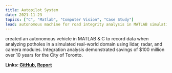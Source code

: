 ```yaml
---
title: Autopilot System
date: 2021-11-23
topics: ["C", "Matlab", "Computer Vision", "Case Study"]
lead: autonomous machine for road integrity analysis in MATLAB simulation
---
```


created an autonomous vehicle in MATLAB & C to record data when analyzing potholes in a simulated real-world domain using lidar, radar, and camera modules. Integration analysis demonstrated savings of $100 million over 10 years for the City of Toronto.

**Links: [GitHub](https://github.com/dylanhans),
[Report]()**
